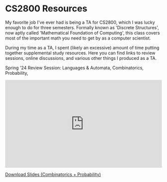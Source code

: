 # CS2800 Resources

My favorite job I've ever had is being a TA for CS2800, which I was lucky enough to do for three semesters. Formally known as 'Discrete Structures', now aptly called 'Mathematical Foundation of Computing', this class covers most of the important math you need to get by as a computer scientist. 

During my time as a TA, I spent (likely an excessive) amount of time putting together supplemental study resources. Here you can find links to review sessions, online discussions, and various other things I produced as a TA. 

Spring '24 Review Session: Languages & Automata, Combinatorics, Probability, 

<div style="position: relative; padding-bottom: 56.25%; height: 0;">
  <iframe src="https://www.youtube.com/watch?v=CdlwtsTsshw&t=810s&ab_channel=TuniLe
  " frameborder="0" style="position: absolute; top: 0; left: 0; width: 100%; height: 100%;" allowfullscreen></iframe>
</div>

[Download Slides (Combinatorics + Probability)](Sp24CS2800_Prelim2_Review_Slides.pdf)